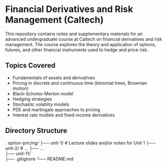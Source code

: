 # Financial Derivatives and Risk Management (Caltech)

This repository contains notes and supplementary materials for an advanced undergraduate course at Caltech on financial derivatives and risk management. The course explores the theory and application of options, futures, and other financial instruments used to hedge and price risk.

## Topics Covered

- Fundamentals of assets and derivatives  
- Pricing in discrete and continuous time (binomial trees, Brownian motion)  
- Black-Scholes-Merton model  
- Hedging strategies  
- Stochastic volatility models  
- PDE and martingale approaches to pricing  
- Interest rate models and fixed income derivatives

## Directory Structure

.
option-pricing/
├── unit-1/         # Lecture slides and/or notes for Unit 1
├── unit-2/         # ...
├── ...             
├── unit-11/       
├── .gitignore
└── README.md
